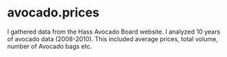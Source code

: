 # avocado.prices
I gathered data from the Hass Avocado Board website. I analyzed 10 years of avocado data (2008-2010). This included average prices, total volume, number of Avocado bags etc.  
